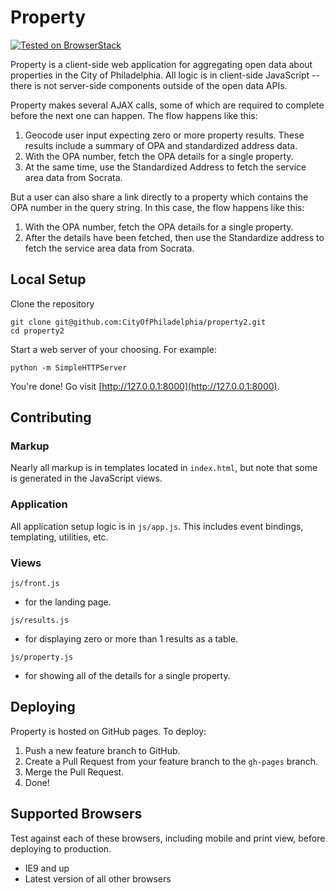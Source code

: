 # Property

[![Tested on BrowserStack](https://img.shields.io/badge/browserstack-tested-brightgreen.svg?logo=data%3Aimage%2Fpng%3Bbase64%2CiVBORw0KGgoAAAANSUhEUgAAAA4AAAAOCAYAAAAfSC3RAAACsUlEQVQokVWSTWwUZQCGn2%2B%2Bnd2d7XS7K1v6Q6WAaBoKklAMP0rcNBqWiMET0SskxEBAURLjBfZkPJAQWmOswkVjYnqiKiGALQ0NP0EIcjAg0gottNB26f7Odmfmm89TG31P7%2BF5bo%2FgP%2BvX%2FfKto31bmY3vV2O590VJIlKps5FS0Fv35roRkc06C6xYOLkvt3cyWTmh7wdve402411Jys0GNkWSUxXij%2Bw79S1N2brPTp9ZFJ9lM6%2FKfP5c%2BK7ZOvpGmsHMu9wImnjmgUWeDeavpNUQa25ZKpVq%2FST6wbc9QvccjExP3LhkPdJbxpdnOL%2FnEAMPKzy48gve%2BH2q7Wuo37Sdd2Kn2BW7wusPG%2F1k%2B4sZIzd9d1tYqS3lis2Tne8xWoHJn05g9h1jxa2LfLfKRI4McNPdyG03zMyyaqhWLB41dCT2EZ7Ci8bxUimCuVn0zUuIcBSzPs7fo2OI4Z%2BpuYrn8yEeWwGE1CaD%2BWLaB5Rw8P0SrzTGCSdSaOUz%2BWSSvq96cRNLWW1X0TrAV2CGRMQILWseMySYco78P0O8tDTB7sOf09KxFqvOZslrabr37aVD%2Fo4hBY1ljVCCkGyI9UgrciqWcGm6eoY%2F2iKs27iDzm9%2BoJzP4cZqTJcHmCg9oEv6rJyL4b0gnFD91uVn8zNTszhPU13FAoULP3K9awRpNwOK0swEQVBhveuTGXdJdLRRM4zLAsD5bd%2Bn8t7E8cJfTzF8eNwQ5l6zScmSWAhWFmq8XDVIrm9HJ%2BuqfhDtFgBa98va8OBJOZU74IxO4z93EF4AhsCImpitDcQ6W1ARs%2Br55odW99ffLyaH1sK99vEeUXOOaGe%2BQypFIDQh28IThhJCXvZ1%2BJiV7h35X6uL%2Fp9Z2y8WNiOj25BWp67NDaOMa18MHr%2BdzYpggfsXmkch023E8JUAAAAASUVORK5CYII%3D)](https://www.browserstack.com/)

Property is a client-side web application for aggregating open data about properties in the City of Philadelphia. All logic is in client-side JavaScript -- there is not server-side components outside of the open data APIs.

Property makes several AJAX calls, some of which are required to complete before the next one can happen. The flow happens like this:

1. Geocode user input expecting zero or more property results. These results include a summary of OPA and standardized address data.
2. With the OPA number, fetch the OPA details for a single property.
3. At the same time, use the Standardized Address to fetch the service area data from Socrata.

But a user can also share a link directly to a property which contains the OPA number in the query string. In this case, the flow happens like this:

1. With the OPA number, fetch the OPA details for a single property.
2. After the details have been fetched, then use the Standardize address to fetch the service area data from Socrata.

## Local Setup

Clone the repository
```
git clone git@github.com:CityOfPhiladelphia/property2.git
cd property2
```

Start a web server of your choosing. For example:
```
python -m SimpleHTTPServer
```

You're done! Go visit [http://127.0.0.1:8000](http://127.0.0.1:8000).

## Contributing

### Markup

Nearly all markup is in templates located in `index.html`, but note that some is generated in the JavaScript views.

### Application

All application setup logic is in `js/app.js`. This includes event bindings, templating, utilities, etc.

### Views

`js/front.js`
- for the landing page.

`js/results.js`
- for displaying zero or more than 1 results as a table.

`js/property.js`
- for showing all of the details for a single property.

## Deploying

Property is hosted on GitHub pages. To deploy:

1. Push a new feature branch to GitHub.
2. Create a Pull Request from your feature branch to the `gh-pages` branch.
3. Merge the Pull Request.
4. Done!

## Supported Browsers

Test against each of these browsers, including mobile and print view, before deploying to production.

- IE9 and up
- Latest version of all other browsers
